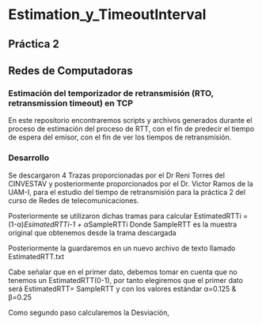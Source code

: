 # Estimation_y_TimeoutInterval
## Práctica 2 
## Redes de Computadoras

### Estimación del temporizador de retransmisión (RTO, retransmission timeout) en TCP

En este repositorio encontraremos scripts y archivos generados durante el proceso de estimación del proceso de RTT, con el fin de predecir el tiempo de espera del emisor, con el fin de ver los tiempos de retransmisión.

### Desarrollo

Se descargaron 4 Trazas proporcionadas por el Dr Reni Torres del CINVESTAV y posteriormente proporcionados por el Dr. Victor Ramos de la UAM-I, para el estudio del tiempo de retransmisión para la práctica 2 del curso de Redes de telecomunicaciones.

Posteriormente se utilizaron dichas tramas para calcular 
EstimatedRTTi = (1-α)*EsimatedRTTi-1 + α*SampleRTTi
Donde SampleRTT es la muestra original que obtenemos desde la trama descargada

Posteriormente la guardaremos en un nuevo archivo de texto llamado EstimatedRTT.txt

Cabe señalar que en el primer dato, debemos tomar en cuenta que no tenemos un EstimatedRTT(0-1), por tanto elegiremos que el primer dato será EstimatedRTT= SampleRTT y con los valores estándar α=0.125 & β=0.25

Como segundo paso calcularemos la Desviación,

